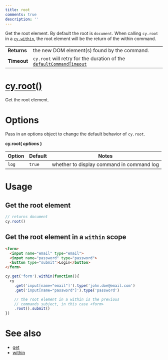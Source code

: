 ```yaml
---
title: root
comments: true
description: ''
---
```


Get the root element. By default the root is `document`. When calling `cy.root` in a [`cy.within`](https://on.cypress.io/api/within), the root element will be the return of the within command.

| | |
|--- | --- |
| **Returns** | the new DOM element(s) found by the command. |
| **Timeout** | `cy.root` will retry for the duration of the [`defaultCommandTimeout`](https://on.cypress.io/guides/configuration#timeouts) |

# [cy.root()](#root-usage)

Get the root element.

# Options

Pass in an options object to change the default behavior of `cy.root`.

**cy.root( *options* )**

Option | Default | Notes
--- | --- | ---
`log` | `true` | whether to display command in command log

# Usage

## Get the root element

```javascript
// returns document
cy.root()
```

## Get the root element in a `within` scope

```html
<form>
  <input name="email" type="email">
  <input name="password" type="password">
  <button type="submit">Login</button>
</form>
```

```javascript
cy.get('form').within(function(){
  cy
    .get('input[name="email"]').type('john.doe@email.com')
    .get('input[name="password"]').type('password')

    // the root element in a within is the previous
    // commands subject, in this case <form>
    .root().submit()
})
```

# See also

- [get](https://on.cypress.io/api/get)
- [within](https://on.cypress.io/api/within)
